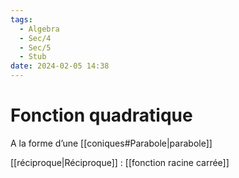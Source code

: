 ```yaml
---
tags:
  - Algebra
  - Sec/4
  - Sec/5
  - Stub
date: 2024-02-05 14:38
---
```


# Fonction quadratique

A la forme d’une [[coniques#Parabole|parabole]]

[[réciproque|Réciproque]] : [[fonction racine carrée]]